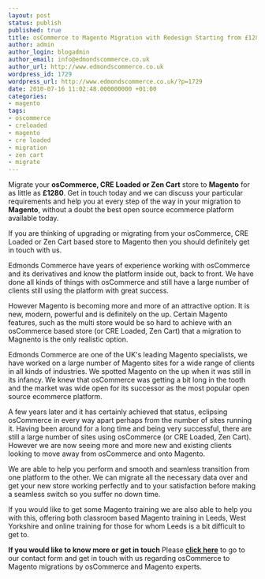 ```yaml
---
layout: post
status: publish
published: true
title: osCommerce to Magento Migration with Redesign Starting from £1280
author: admin
author_login: blogadmin
author_email: info@edmondscommerce.co.uk
author_url: http://www.edmondscommerce.co.uk
wordpress_id: 1729
wordpress_url: http://www.edmondscommerce.co.uk/?p=1729
date: 2010-07-16 11:02:48.000000000 +01:00
categories:
- magento
tags:
- oscommerce
- creloaded
- magento
- cre loaded
- migration
- zen cart
- migrate
---
```

Migrate your <strong>osCommerce, CRE Loaded or Zen Cart</strong> store to <strong>Magento</strong> for as little as <strong>£1280</strong>. Get in touch today and we can discuss your particular requirements and help you at every step of the way in your migration to <strong>Magento</strong>, without a doubt the best open source ecommerce platform available today.

If you are thinking of upgrading or migrating from your osCommerce, CRE Loaded or Zen Cart based store to Magento then you should definitely get in touch with us.

Edmonds Commerce have years of experience working with osCommerce and its derivatives and know the platform inside out, back to front. We have done all kinds of things with osCommerce and still have a large number of clients still using the platform with great success. 

However Magento is becoming more and more of an attractive option. It is new, modern, powerful and is definitely on the up. Certain Magento features, such as the multi store would be so hard to achieve with an osCommerce based store (or CRE Loaded, Zen Cart) that a migration to Magnento is the only realistic option.

Edmonds Commerce are one of the UK's leading Magento specialists, we have worked on a large number of Magento sites for a wide range of clients in all kinds of industries. We spotted Magento on the up when it was still in its infancy. We knew that osCommerce was getting a bit long in the tooth and the market was wide open for its successor as the most popular open source ecommerce platform.

A few years later and it has certainly achieved that status, eclipsing osCommerce in every way apart perhaps from the number of sites running it. Having been around for a long time and being very successful, there are still a large number of sites using osCommerce (or CRE Loaded, Zen Cart). However we are now seeing more and more new and existing clients looking to move away from osCommerce and onto Magento.

We are able to help you perform and smooth and seamless transition from one platform to the other. We can migrate all the necessary data over and get your new store working perfectly and to your satisfaction before making a seamless switch so you suffer no down time.

If you would like to get some Magento training we are also able to help you with this, offering both classroom based Magento training in Leeds, West Yorkshire and online training for those for whom Leeds is a bit difficult to get to.

<b>If you would like to know more or get in touch</b>
Please <a href="http://www.edmondscommerce.co.uk/contact-us/"><b>click here</b></a> to go to our contact form and get in touch with us regarding osCommerce to Magento migrations by osCommerce and Magento experts.
